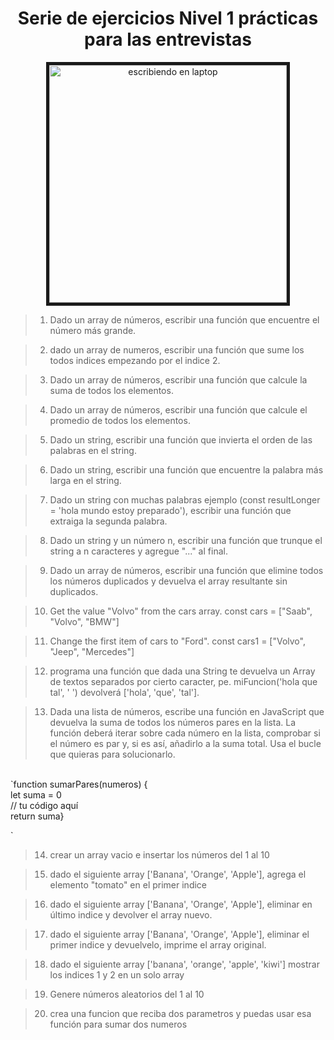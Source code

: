 
<h1 align='center'> Serie de ejercicios Nivel 1 prácticas para las entrevistas</h1>
<p align='center'>
<image src="https://cronicaglobal.elespanol.com/uploads/s1/78/53/03/6/coding-924920-1920.jpeg" width='380' alt="escribiendo en laptop" border="5px solid yellow"/>
</p>


> 1. Dado un array de números, escribir una función que encuentre el número más grande.

> 2. dado un array de numeros, escribir una función que sume los todos indices empezando por el indice 2.

> 3. Dado un array de números, escribir una función que calcule la suma de todos los elementos.

> 4. Dado un array de números, escribir una función que calcule el promedio de todos los elementos.

> 5. Dado un string, escribir una función que invierta el orden de las palabras en el string.

> 6. Dado un string, escribir una función que encuentre la palabra más larga en el string.

> 7. Dado un string con muchas palabras ejemplo (const resultLonger = 'hola  mundo  estoy  preparado'), escribir una función que extraiga la segunda palabra.

> 8. Dado un string y un número n, escribir una función que trunque el string a n caracteres y agregue "..." al final.

> 9. Dado un array de números, escribir una función que elimine todos los números duplicados y devuelva el array resultante sin duplicados.

> 10. Get the value "Volvo" from the cars array. const cars = ["Saab", "Volvo", "BMW"]

> 11. Change the first item of cars to "Ford". const cars1 = ["Volvo", "Jeep", "Mercedes"]


> 12. programa una función que dada una String te devuelva un Array de textos separados por cierto caracter, pe. miFuncion('hola que tal', ' ')  devolverá ['hola', 'que', 'tal'].


> 13. Dada una lista de números, escribe una función en JavaScript que devuelva la suma de todos los números pares en la lista. La función deberá iterar sobre cada número en la lista, comprobar si el número es par y, si es así, añadirlo a la suma total. Usa el bucle que quieras para solucionarlo. 
<br>
`function sumarPares(numeros) {
  <br>  let suma = 0 
<br>// tu código aquí
<br>return suma}

`

> 14. crear un array vacio e insertar los números del 1 al 10

> 15. dado el siguiente array ['Banana', 'Orange', 'Apple'], agrega el elemento "tomato" en el primer indice


> 16. dado el siguiente array ['Banana', 'Orange', 'Apple'], eliminar en último indice y devolver el array nuevo.

> 17. dado el siguiente array ['Banana', 'Orange', 'Apple'], eliminar el primer indice y devuelvelo, imprime el array original.

> 18. dado el siguiente array ['banana', 'orange', 'apple', 'kiwi'] mostrar los indices 1 y 2 en un solo array

> 19. Genere números aleatorios del 1 al 10 

> 20. crea una funcion que reciba dos parametros y puedas usar esa función para sumar dos numeros




